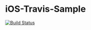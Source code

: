 # iOS-Travis-Sample

[![Build Status](https://travis-ci.org/AdamLuisSean/iOS-Travis-Sample.svg?branch=master)](https://travis-ci.org/AdamLuisSean/iOS-Travis-Sample)
